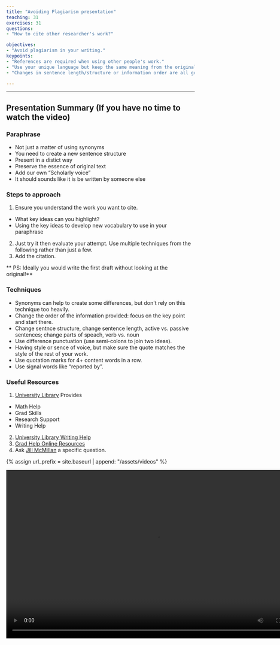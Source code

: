 ```yaml
---
title: "Avoiding Plagiarism presentation"
teaching: 31
exercises: 31
questions:
- "How to cite other researcher's work?"

objectives:
- "Avoid plagiarism in your writing."
keypoints:
- "References are required when using other people's work."
- "Use your unique language but keep the same meaning from the original work."
- "Changes in sentence length/structure or information order are all good techniques to use." 

---
```


---

## Presentation Summary (If you have no time to watch the video)

### Paraphrase
- Not just a matter of using synonyms
- You need to create a new sentence structure
- Present in a distict way
- Preserve the essence of original text
- Add our own “Scholarly voice”
- It should sounds like it is be written by someone else

### Steps to approach
1. Ensure you understand the work you want to cite.
- What key ideas can you highlight?
- Using the key ideas to develop new vocabulary to use in your paraphrase

2. Just try it then evaluate your attempt. Use multiple techniques from the following rather than just a few.
3. Add the citation.

** PS: Ideally you would write the first draft without looking at the original!**

### Techniques
- Synonyms can help to create some differences, but don't rely on this technique too heavily.
- Change the order of the information provided: focus on the key point and start there.
- Change sentnce structure, change sentence length, active vs. passive sentences; change parts of speach, verb vs. noun
- Use difference punctuation (use semi-colons to join two ideas).
- Having style or sence of voice, but make sure the quote matches the style of the rest of your work. 
- Use quotation marks for 4+ content words in a row.
- Use signal words like “reported by”.

### Useful Resources

1.  [University Library](https://library.usask.ca/#LibrarySupportFor) Provides
- Math Help
- Grad Skills
- Research Support
- Writing Help
2.  [University Library Writing Help](https://library.usask.ca/studentlearning/writing-help/#OnlineWritingHelp)
3.  [Grad Help Online Resources](https://libguides.usask.ca/gradhelp)
4.  Ask [Jill McMillan](https://library.usask.ca/people/jill-mcmillan.php) a specific question. 


{% assign url_prefix = site.baseurl | append: "/assets/videos" %}


<video width="800" height="450" controls>
 <source src="{{url_prefix}}/Avoiding-plagiarism-presentation.mp4" type="video/mp4">
Your browser does not support the video tag.
</video>




